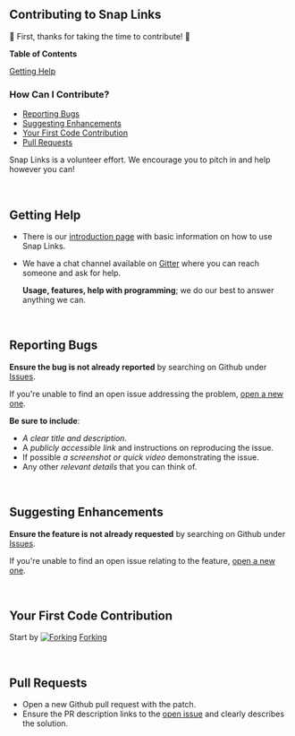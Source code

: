 ## Contributing to Snap Links

:clap: First, thanks for taking the time to contribute! :clap:

**Table of Contents**

[Getting Help](#getting-help)

### How Can I Contribute?
  * [Reporting Bugs](#reporting-bugs)
  * [Suggesting Enhancements](#suggesting-enhancements)
  * [Your First Code Contribution](#your-first-code-contribution)
  * [Pull Requests](#pull-requests)

Snap Links is a volunteer effort.  We encourage you to pitch in and help however you can!

&nbsp;
## Getting Help

* There is our [introduction page][IntroPage] with basic information on how to use Snap Links.

* We have a chat channel available on [Gitter][Gitter-Lobby] where you can reach someone and ask for help.

  **Usage, features, help with programming**; we do our best to answer anything we can.


&nbsp;
## Reporting Bugs
__Ensure the bug is not already reported__ by searching on Github under [Issues][GithubIssues].

If you're unable to find an open issue addressing the problem, [open a new one][GithubIssues].

__Be sure to include__:

  * *A clear title and description*.
  * A *publicly accessible link* and instructions on reproducing the issue.
  * If possible *a screenshot or quick video* demonstrating the issue.
  * Any other *relevant details* that you can think of.


&nbsp;
## Suggesting Enhancements
__Ensure the feature is not already requested__ by searching on Github under [Issues][GithubIssues].

If you're unable to find an open issue relating to the feature, [open a new one][GithubIssues].


&nbsp;
## Your First Code Contribution

Start by [![Forking][ForkIcon]][ForkRepo] [Forking][ForkRepo]

&nbsp;
## Pull Requests

  * Open a new Github pull request with the patch.
  * Ensure the PR description links to the [open issue][GithubIssues] and clearly describes the solution.


##


[Gitter-Lobby]: https://gitter.im/SnapLinks/Lobby
[GithubIssues]: https://github.com/cpriest/SnapLinksPlus/issues?q=is%3Aissue+is%3Aopen+sort%3Aupdated-desc
[IntroPage]: http://cpriest.github.io/SnapLinksPlus/welcome
[ForkIcon]: https://cdnjs.cloudflare.com/ajax/libs/octicons/4.4.0/svg/repo-forked.svg
[ForkRepo]: https://github.com/cpriest/SnapLinksPlus/tree/master#fork-destination-box
